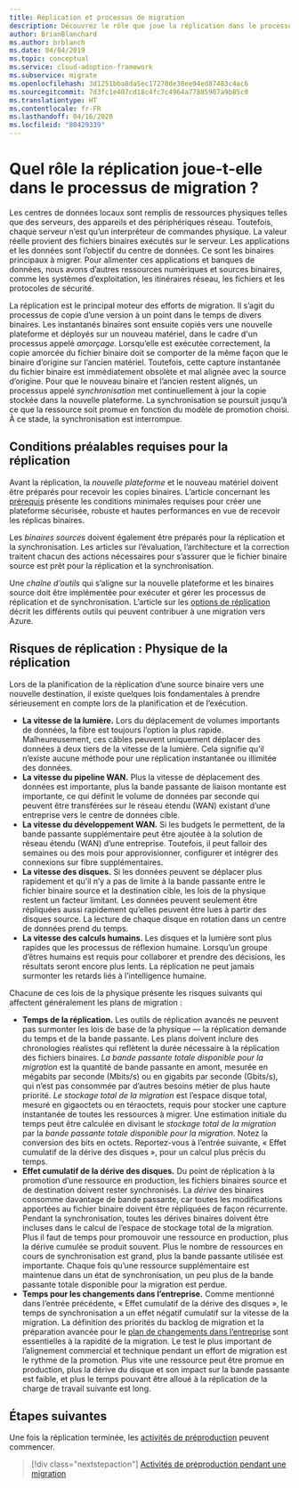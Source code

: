 ```yaml
---
title: Réplication et processus de migration
description: Découvrez le rôle que joue la réplication dans le processus de migration, ainsi que la façon de planifier les prérequis et les risques associés aux activités de réplication.
author: BrianBlanchard
ms.author: brblanch
ms.date: 04/04/2019
ms.topic: conceptual
ms.service: cloud-adoption-framework
ms.subservice: migrate
ms.openlocfilehash: 3d1251bba8da5ec17270de38ee94ed87483c4ac6
ms.sourcegitcommit: 7d3fc1e407cd18c4fc7c4964a77885907a9b85c0
ms.translationtype: HT
ms.contentlocale: fr-FR
ms.lasthandoff: 04/16/2020
ms.locfileid: "80429339"
---
```

<!-- markdownlint-disable MD026 -->

# <a name="what-role-does-replication-play-in-the-migration-process"></a>Quel rôle la réplication joue-t-elle dans le processus de migration ?

Les centres de données locaux sont remplis de ressources physiques telles que des serveurs, des appareils et des périphériques réseau. Toutefois, chaque serveur n’est qu’un interpréteur de commandes physique. La valeur réelle provient des fichiers binaires exécutés sur le serveur. Les applications et les données sont l’objectif du centre de données. Ce sont les binaires principaux à migrer. Pour alimenter ces applications et banques de données, nous avons d’autres ressources numériques et sources binaires, comme les systèmes d’exploitation, les itinéraires réseau, les fichiers et les protocoles de sécurité.

La réplication est le principal moteur des efforts de migration. Il s’agit du processus de copie d’une version à un point dans le temps de divers binaires. Les instantanés binaires sont ensuite copiés vers une nouvelle plateforme et déployés sur un nouveau matériel, dans le cadre d'un processus appelé *amorçage*. Lorsqu’elle est exécutée correctement, la copie amorcée du fichier binaire doit se comporter de la même façon que le binaire d’origine sur l’ancien matériel. Toutefois, cette capture instantanée du fichier binaire est immédiatement obsolète et mal alignée avec la source d’origine. Pour que le nouveau binaire et l’ancien restent alignés, un processus appelé *synchronisation* met continuellement à jour la copie stockée dans la nouvelle plateforme. La synchronisation se poursuit jusqu’à ce que la ressource soit promue en fonction du modèle de promotion choisi. À ce stade, la synchronisation est interrompue.

## <a name="required-prerequisites-to-replication"></a>Conditions préalables requises pour la réplication

Avant la réplication, la *nouvelle plateforme* et le nouveau matériel doivent être préparés pour recevoir les copies binaires. L’article concernant les [prérequis](../prerequisites/index.md) présente les conditions minimales requises pour créer une plateforme sécurisée, robuste et hautes performances en vue de recevoir les réplicas binaires.

Les *binaires sources* doivent également être préparés pour la réplication et la synchronisation. Les articles sur l’évaluation, l’architecture et la correction traitent chacun des actions nécessaires pour s’assurer que le fichier binaire source est prêt pour la réplication et la synchronisation.

Une *chaîne d’outils* qui s’aligne sur la nouvelle plateforme et les binaires source doit être implémentée pour exécuter et gérer les processus de réplication et de synchronisation. L’article sur les [options de réplication](./replicate-options.md) décrit les différents outils qui peuvent contribuer à une migration vers Azure.

## <a name="replication-risks---physics-of-replication"></a>Risques de réplication : Physique de la réplication

Lors de la planification de la réplication d’une source binaire vers une nouvelle destination, il existe quelques lois fondamentales à prendre sérieusement en compte lors de la planification et de l’exécution.

- **La vitesse de la lumière.** Lors du déplacement de volumes importants de données, la fibre est toujours l’option la plus rapide. Malheureusement, ces câbles peuvent uniquement déplacer des données à deux tiers de la vitesse de la lumière. Cela signifie qu’il n’existe aucune méthode pour une réplication instantanée ou illimitée des données.
- **La vitesse du pipeline WAN.** Plus la vitesse de déplacement des données est importante, plus la bande passante de liaison montante est importante, ce qui définit le volume de données par seconde qui peuvent être transférées sur le réseau étendu (WAN) existant d’une entreprise vers le centre de données cible.
- **La vitesse du développement WAN.** Si les budgets le permettent, de la bande passante supplémentaire peut être ajoutée à la solution de réseau étendu (WAN) d’une entreprise. Toutefois, il peut falloir des semaines ou des mois pour approvisionner, configurer et intégrer des connexions sur fibre supplémentaires.
- **La vitesse des disques.** Si les données peuvent se déplacer plus rapidement et qu’il n’y a pas de limite à la bande passante entre le fichier binaire source et la destination cible, les lois de la physique restent un facteur limitant. Les données peuvent seulement être répliquées aussi rapidement qu’elles peuvent être lues à partir des disques source. La lecture de chaque disque en rotation dans un centre de données prend du temps.
- **La vitesse des calculs humains.** Les disques et la lumière sont plus rapides que les processus de réflexion humaine. Lorsqu’un groupe d’êtres humains est requis pour collaborer et prendre des décisions, les résultats seront encore plus lents. La réplication ne peut jamais surmonter les retards liés à l’intelligence humaine.

Chacune de ces lois de la physique présente les risques suivants qui affectent généralement les plans de migration :

- **Temps de la réplication.** Les outils de réplication avancés ne peuvent pas surmonter les lois de base de la physique &mdash; la réplication demande du temps et de la bande passante. Les plans doivent inclure des chronologies réalistes qui reflètent la durée nécessaire à la réplication des fichiers binaires. *La bande passante totale disponible pour la migration* est la quantité de bande passante en amont, mesurée en mégabits par seconde (Mbits/s) ou en gigabits par seconde (Gbits/s), qui n’est pas consommée par d’autres besoins métier de plus haute priorité. *Le stockage total de la migration* est l’espace disque total, mesuré en gigaoctets ou en téraoctets, requis pour stocker une capture instantanée de toutes les ressources à migrer. Une estimation initiale du temps peut être calculée en divisant le *stockage total de la migration* par la *bande passante totale disponible pour la migration*. Notez la conversion des bits en octets. Reportez-vous à l’entrée suivante, « Effet cumulatif de la dérive des disques », pour un calcul plus précis du temps.
- **Effet cumulatif de la dérive des disques.** Du point de réplication à la promotion d’une ressource en production, les fichiers binaires source et de destination doivent rester synchronisés. La *dérive* des binaires consomme davantage de bande passante, car toutes les modifications apportées au fichier binaire doivent être répliquées de façon récurrente. Pendant la synchronisation, toutes les dérives binaires doivent être incluses dans le calcul de l’espace de stockage total de la migration. Plus il faut de temps pour promouvoir une ressource en production, plus la dérive cumulée se produit souvent. Plus le nombre de ressources en cours de synchronisation est grand, plus la bande passante utilisée est importante. Chaque fois qu’une ressource supplémentaire est maintenue dans un état de synchronisation, un peu plus de la bande passante totale disponible pour la migration est perdue.
- **Temps pour les changements dans l’entreprise.** Comme mentionné dans l’entrée précédente, « Effet cumulatif de la dérive des disques », le temps de synchronisation a un effet négatif cumulatif sur la vitesse de la migration. La définition des priorités du backlog de migration et la préparation avancée pour le [plan de changements dans l’entreprise](../optimize/business-change-plan.md) sont essentielles à la rapidité de la migration. Le test le plus important de l’alignement commercial et technique pendant un effort de migration est le rythme de la promotion. Plus vite une ressource peut être promue en production, plus la dérive du disque et son impact sur la bande passante est faible, et plus le temps pouvant être alloué à la réplication de la charge de travail suivante est long.

## <a name="next-steps"></a>Étapes suivantes

Une fois la réplication terminée, les [activités de préproduction](./stage.md) peuvent commencer.

> [!div class="nextstepaction"]
> [Activités de préproduction pendant une migration](./stage.md)
